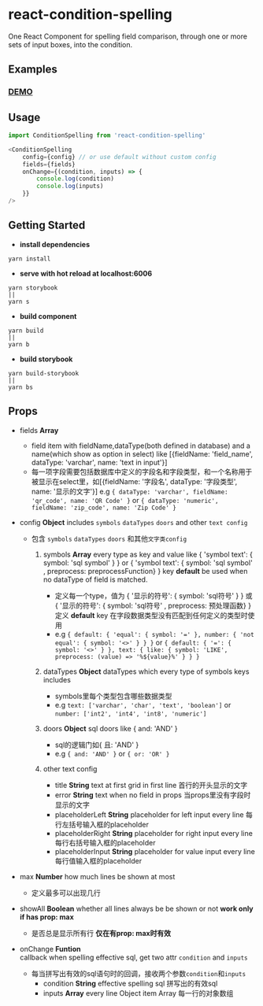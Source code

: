 # react-condition-spelling
One React Component for spelling field comparison, through one or more sets of input boxes, into the condition.

## Examples

### [DEMO](https://cxiaof.github.io/react-condition-spelling/storybook-static/index.html)

## Usage

```javascript
import ConditionSpelling from 'react-condition-spelling'

<ConditionSpelling
    config={config} // or use default without custom config
    fields={fields}
    onChange={(condition, inputs) => {
        console.log(condition)
        console.log(inputs)
    }}
/>
```

## Getting Started

-   **install dependencies**

```
yarn install
```

-   **serve with hot reload at localhost:6006**

```
yarn storybook
||
yarn s
```

-   **build component**

```
yarn build
||
yarn b
```

-   **build storybook**

```
yarn build-storybook
||
yarn bs
```

## Props

-   fields **Array**
    - field item with fieldName,dataType(both defined in database) and a name(which show as option in select) like [{fieldName: 'field_name', dataType: 'varchar', name: 'text in input'}]
    - 每一项字段需要包括数据库中定义的字段名和字段类型，和一个名称用于被显示在select里，如[{fieldName: '字段名', dataType: '字段类型', name: '显示的文字'}]
    e.g `{ dataType: 'varchar', fieldName: 'qr_code', name: 'QR Code' }`
    or `{ dataType: 'numeric', fieldName: 'zip_code', name: 'Zip Code' }`

-   config **Object**
    includes `symbols` `dataTypes` `doors` and other `text config`
    - 包含 `symbols` `dataTypes` `doors` 和其他`文字类config`
        1. symbols **Array**
            every type as key and value like { 'symbol text': { symbol: 'sql symbol' } } or { 'symbol text': { symbol: 'sql symbol' , preprocess: preprocessFunction} } 
            key **default** be used when no dataType of field is matched.
            - 定义每一个type，值为 { '显示的符号': { symbol: 'sql符号' } } 或 { '显示的符号': { symbol: 'sql符号' , preprocess: 预处理函数} }
            定义 **default** key 在字段数据类型没有匹配到任何定义的类型时使用
            - e.g `{ default: { 'equal': { symbol: '=' }, number: { 'not equal': { symbol: '<>' } } }`
            or `{ default: { '=': { symbol: '<>' } }, text: { like: { symbol: 'LIKE', preprocess: (value) => '%${value}%' } } }`

        1. dataTypes **Object**
            dataTypes which every type of symbols keys includes
            - symbols里每个类型包含哪些数据类型
            - e.g `text: ['varchar', 'char', 'text', 'boolean']`
            or `number: ['int2', 'int4', 'int8', 'numeric']`

        1. doors **Object**
            sql doors like { and: 'AND' }
            - sql的逻辑门如{ 且: 'AND' }
            - e.g `{ and: 'AND' }`
            or `{ or: 'OR' }`

        1. other text config
            - title **String**
                text at first grid in first line 首行的开头显示的文字
            - error **String**
                text when no field in props 当props里没有字段时显示的文字
            - placeholderLeft **String**
                placeholder for left input every line 每行左括号输入框的placeholder
            - placeholderRight **String**
                placeholder for right input every line 每行右括号输入框的placeholder
            - placeholderInput **String**
                placeholder for value input every line 每行值输入框的placeholder

-   max **Number**
    how much lines be shown at most
    - 定义最多可以出现几行

-   showAll **Boolean**
    whether all lines always be be shown or not **work only if has prop: max**
    - 是否总是显示所有行 **仅在有prop: max时有效**

-   onChange **Funtion**  
    callback when spelling effective sql, get two attr `condition` and `inputs`
    - 每当拼写出有效的sql语句时的回调，接收两个参数`condition`和`inputs`
        - condition **String**
            effective spelling sql 拼写出的有效sql
        - inputs **Array**
            every line Object item Array 每一行的对象数组
